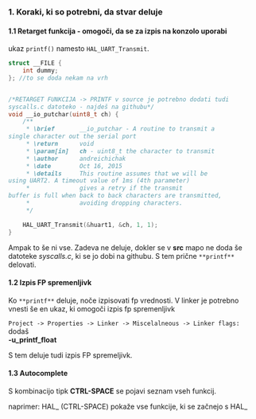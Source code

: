 ### 1. Koraki, ki so potrebni, da stvar deluje

#### 1.1 Retarget funkcija - omogoči, da se za izpis na konzolo uporabi 
ukaz `printf()` namesto `HAL_UART_Transmit`.

```C
struct __FILE {
	int dummy;
}; //to se doda nekam na vrh


/*RETARGET FUNKCIJA -> PRINTF v source je potrebno dodati tudi 
syscalls.c datoteko - najdeš na githubu*/
void __io_putchar(uint8_t ch) {
	/**
	 * \brief		__io_putchar - A routine to transmit a 
single character out the serial port
	 * \return		void
	 * \param[in]	ch - uint8_t the character to transmit
	 * \author		andreichichak
	 * \date		Oct 16, 2015
	 * \details		This routine assumes that we will be 
using UART2. A timeout value of 1ms (4th parameter)
	 * 				gives a retry if the transmit 
buffer is full when back to back characters are transmitted,
	 * 				avoiding dropping characters.
	 */

	HAL_UART_Transmit(&huart1, &ch, 1, 1);
}

```

Ampak to še ni vse. Zadeva ne deluje, dokler se v **src** mapo ne doda 
še datoteke _syscalls.c_, ki se jo dobi na githubu. S tem prične `**printf**` delovati.

#### 1.2 Izpis FP spremenljivk
Ko `**printf**` deluje, noče izpisovati fp vrednosti. V linker je potrebno vnesti še en 
ukaz, ki omogoči izpis fp spremenljivk

`Project -> Properties -> Linker -> Miscelalneous -> Linker flags:` dodaš  
**-u_printf_float**

S tem deluje tudi izpis FP spremeljivk.

#### 1.3 Autocomplete 
S kombinacijo tipk **CTRL-SPACE** se pojavi seznam vseh funkcij.

naprimer: HAL_ (CTRL-SPACE) pokaže vse funkcije, ki se začnejo s HAL_

